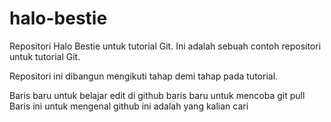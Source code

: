 # halo-bestie
Repositori Halo Bestie untuk tutorial Git.
Ini adalah sebuah contoh repositori untuk tutorial Git.

Repositori ini dibangun mengikuti tahap demi tahap pada tutorial.

Baris baru untuk belajar edit di github
baris baru untuk mencoba git pull
Baris ini untuk mengenal github
ini adalah yang kalian cari
